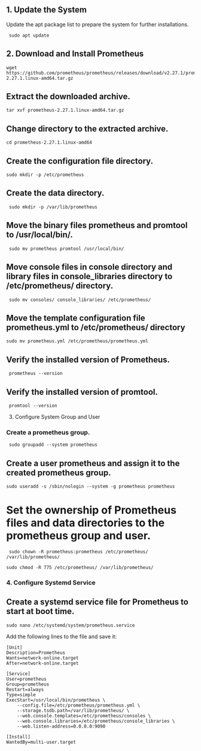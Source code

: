 ## 1. Update the System

Update the apt package list to prepare the system for further installations.

```
 sudo apt update
```

## 2. Download and Install Prometheus

```
wget https://github.com/prometheus/prometheus/releases/download/v2.27.1/prometheus-2.27.1.linux-amd64.tar.gz
```

## Extract the downloaded archive.

```
tar xvf prometheus-2.27.1.linux-amd64.tar.gz

```

## Change directory to the extracted archive.
```
cd prometheus-2.27.1.linux-amd64
```


## Create the configuration file directory.
```
sudo mkdir -p /etc/prometheus
```

## Create the data directory.
```
 sudo mkdir -p /var/lib/prometheus
```


## Move the binary files prometheus and promtool to /usr/local/bin/.
```
 sudo mv prometheus promtool /usr/local/bin/
 ```

## Move console files in console directory and library files in console_libraries directory to /etc/prometheus/ directory.
```
 sudo mv consoles/ console_libraries/ /etc/prometheus/
 ```

## Move the template configuration file prometheus.yml to /etc/prometheus/ directory
```
sudo mv prometheus.yml /etc/prometheus/prometheus.yml
```

## Verify the installed version of Prometheus.
```
 prometheus --version
 ```

## Verify the installed version of promtool.
```
 promtool --version
 ```

3. Configure System Group and User

### Create a prometheus group.
```
 sudo groupadd --system prometheus
 ```

## Create a user prometheus and assign it to the created prometheus group.
```
sudo useradd -s /sbin/nologin --system -g prometheus prometheus
```

# Set the ownership of Prometheus files and data directories to the prometheus group and user.
```
 sudo chown -R prometheus:prometheus /etc/prometheus/  /var/lib/prometheus/
 ```
 ```
 sudo chmod -R 775 /etc/prometheus/ /var/lib/prometheus/
```

### 4. Configure Systemd Service

## Create a systemd service file for Prometheus to start at boot time.
```
sudo nano /etc/systemd/system/prometheus.service
```

Add the following lines to the file and save it:
```
[Unit]
Description=Prometheus
Wants=network-online.target
After=network-online.target

[Service]
User=prometheus
Group=prometheus
Restart=always
Type=simple
ExecStart=/usr/local/bin/prometheus \
    --config.file=/etc/prometheus/prometheus.yml \
    --storage.tsdb.path=/var/lib/prometheus/ \
    --web.console.templates=/etc/prometheus/consoles \
    --web.console.libraries=/etc/prometheus/console_libraries \
    --web.listen-address=0.0.0.0:9090

[Install]
WantedBy=multi-user.target

```
 

